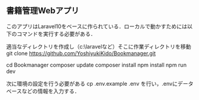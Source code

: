 ## 書籍管理Webアプリ
このアプリはLaravel10をベースに作られている．ローカルで動かすためには以下のコマンドを実行する必要がある．

適当なディレクトリを作成し（c:\laravelなど）そこに作業ディレクトリを移動
git clone https://github.com/YoshiyukiKido/Bookmanager.git

cd Bookmanager
composer update
composer install
npm install
npm run dev

次に環境の設定を行う必要がある
cp .env.example .env
を行い，.envにデータベースなどの情報を入力する．

